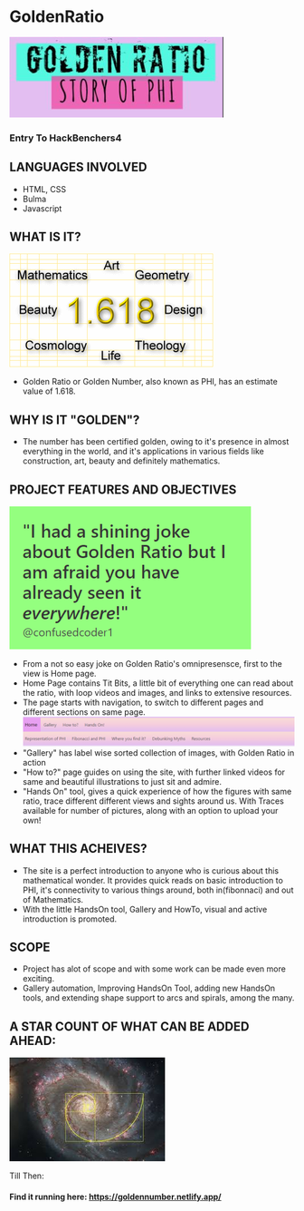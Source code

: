 # GoldenRatio

  ![GOLDEN RATIO](https://github.com/confusedcoder1/GoldenRatio/blob/master/images/Capture.PNG)

### Entry To HackBenchers4

## LANGUAGES INVOLVED
* HTML, CSS
* Bulma
* Javascript

## WHAT IS IT?
   ![PHI](https://github.com/confusedcoder1/GoldenRatio/blob/master/images/right2.jpg)
- Golden Ratio or Golden Number, also known as PHI, has an estimate value of 1.618. 

## WHY IS IT "GOLDEN"?
- The number has been certified golden, owing to it's presence in almost everything in the world, and it's applications in various fields like construction, art, beauty and definitely mathematics.

## PROJECT FEATURES AND OBJECTIVES
   ![EVERYWHERE](https://github.com/confusedcoder1/GoldenRatio/blob/master/images/TWEET.PNG)
- From a not so easy joke on Golden Ratio's omnipresensce, first to the view is Home page.
- Home Page contains Tit Bits, a little bit of everything one can read about the ratio, with loop videos and images, and links to extensive resources.
- The page starts with navigation, to switch to different pages and different sections on same page.
        ![NAVBAR](https://github.com/confusedcoder1/GoldenRatio/blob/master/images/header.PNG)
- "Gallery" has label wise sorted collection of images, with Golden Ratio in action
- "How to?" page guides on using the site, with further linked videos for same and beautiful illustrations to just sit and admire.
- "Hands On" tool, gives a quick experience of how the figures with same ratio, trace different different views and sights around us. With Traces available for number of pictures, along with an option to upload your own!

## WHAT THIS ACHEIVES?
- The site is a perfect introduction to anyone who is curious about this mathematical wonder. It provides quick reads on basic introduction to PHI, it's connectivity to various things around, both in(fibonnaci) and out of Mathematics. 
- With the little HandsOn tool, Gallery and HowTo, visual and active introduction is promoted.

## SCOPE
- Project has alot of scope and with some work can be made even more exciting.
- Gallery automation, Improving HandsOn Tool, adding new HandsOn tools, and extending shape support to arcs and spirals, among the many.

## A STAR COUNT OF WHAT CAN BE ADDED AHEAD:
 ![galaxy in ratio](https://github.com/confusedcoder1/GoldenRatio/blob/master/images/10.jpg)

Till Then:
#### Find it running here: https://goldennumber.netlify.app/
